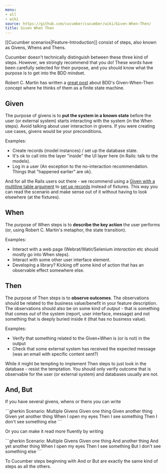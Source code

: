 ```yaml
---
menu:
- all
- wiki
source: https://github.com/cucumber/cucumber/wiki/Given-When-Then/
title: Given When Then
---
```


\[\[Cucumber scenarios|Feature-Introduction\]\] consist of steps, also known as Givens, Whens and Thens.

Cucumber doesn't technically distinguish between these three kind of steps. However, we strongly recommend that you do! These words have been carefully selected for their purpose, and you should know what the purpose is to get into the BDD mindset.

Robert C. Martin has written a [great post](https://sites.google.com/site/unclebobconsultingllc/the-truth-about-bdd) about BDD's Given-When-Then concept where he thinks of them as a finite state machine.

Given
-----

The purpose of givens is to **put the system in a known state** before the user (or external system) starts interacting with the system (in the When steps). Avoid talking about user interaction in givens. If you were creating use cases, givens would be your preconditions.

Examples:

-   Create records (model instances) / set up the database state.
-   It's ok to call into the layer "inside" the UI layer here (in Rails: talk to the models).
-   Log in a user (An exception to the no-interaction recommendation. Things that "happened earlier" are ok).

And for all the Rails users out there - we recommend using a [Given with a multiline table argument](https://github.com/aslakhellesoy/cucumber-rails-test/blob/master/features/manage_lorries.feature) to [set up records](https://github.com/aslakhellesoy/cucumber-rails-test/blob/master/features/step_definitions/lorry_steps.rb) instead of fixtures. This way you can read the scenario and make sense out of it without having to look elsewhere (at the fixtures).

When
----

The purpose of When steps is to **describe the key action** the user performs (or, using Robert C. Martin's metaphor, the state transition).

Examples:

-   Interact with a web page (Webrat/Watir/Selenium *interaction* etc should mostly go into When steps).
-   Interact with some other user interface element.
-   Developing a library? Kicking off some kind of action that has an observable effect somewhere else.

Then
----

The purpose of Then steps is to **observe outcomes**. The observations should be related to the business value/benefit in your feature description. The observations should also be on some kind of *output* - that is something that comes *out* of the system (report, user interface, message) and not something that is deeply buried inside it (that has no business value).

Examples:

-   Verify that something related to the Given+When is (or is not) in the output
-   Check that some external system has received the expected message (was an email with specific content sent?)

While it might be tempting to implement Then steps to just look in the database - resist the temptation. You should only verify outcome that is observable for the user (or external system) and databases usually are not.

And, But
--------

If you have several givens, whens or thens you can write

\`\`\`gherkin
Scenario: Multiple Givens
Given one thing
Given another thing
Given yet another thing
When I open my eyes
Then I see something
Then I don't see something else
\`\`\`

Or you can make it read more fluently by writing

\`\`\`gherkin
Scenario: Multiple Givens
Given one thing
And another thing
And yet another thing
When I open my eyes
Then I see something
But I don't see something else
\`\`\`

To Cucumber steps beginning with And or But are exactly the same kind of steps as all the others.
